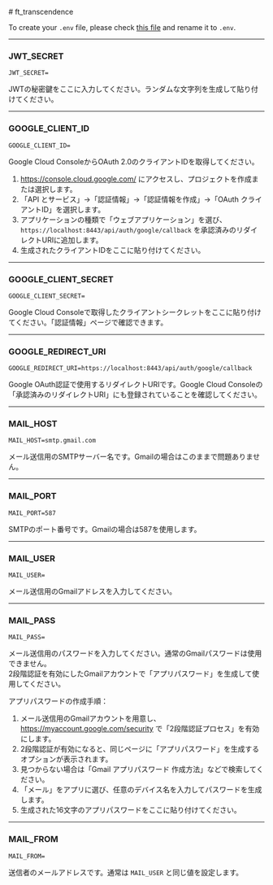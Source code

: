 <file name=0 path=/Users/hamster/Desktop/testtesttesttest/README.md># ft_transcendence

To create your `.env` file, please check [this file](renameして.envにしてね) and rename it to `.env`.

---

### JWT_SECRET
```
JWT_SECRET=
```
JWTの秘密鍵をここに入力してください。ランダムな文字列を生成して貼り付けてください。

---

### GOOGLE_CLIENT_ID
```
GOOGLE_CLIENT_ID=
```
Google Cloud ConsoleからOAuth 2.0のクライアントIDを取得してください。  
1. https://console.cloud.google.com/ にアクセスし、プロジェクトを作成または選択します。  
2. 「API とサービス」→「認証情報」→「認証情報を作成」→「OAuth クライアントID」を選択します。  
3. アプリケーションの種類で「ウェブアプリケーション」を選び、`https://localhost:8443/api/auth/google/callback` を承認済みのリダイレクトURIに追加します。  
4. 生成されたクライアントIDをここに貼り付けてください。

---

### GOOGLE_CLIENT_SECRET
```
GOOGLE_CLIENT_SECRET=
```
Google Cloud Consoleで取得したクライアントシークレットをここに貼り付けてください。「認証情報」ページで確認できます。

---

### GOOGLE_REDIRECT_URI
```
GOOGLE_REDIRECT_URI=https://localhost:8443/api/auth/google/callback
```
Google OAuth認証で使用するリダイレクトURIです。Google Cloud Consoleの「承認済みのリダイレクトURI」にも登録されていることを確認してください。

---

### MAIL_HOST
```
MAIL_HOST=smtp.gmail.com
```
メール送信用のSMTPサーバー名です。Gmailの場合はこのままで問題ありません。

---

### MAIL_PORT
```
MAIL_PORT=587
```
SMTPのポート番号です。Gmailの場合は587を使用します。

---

### MAIL_USER
```
MAIL_USER=
```
メール送信用のGmailアドレスを入力してください。

---

### MAIL_PASS
```
MAIL_PASS=
```
メール送信用のパスワードを入力してください。通常のGmailパスワードは使用できません。  
2段階認証を有効にしたGmailアカウントで「アプリパスワード」を生成して使用してください。  

アプリパスワードの作成手順：  
1. メール送信用のGmailアカウントを用意し、https://myaccount.google.com/security で「2段階認証プロセス」を有効にします。  
2. 2段階認証が有効になると、同じページに「アプリパスワード」を生成するオプションが表示されます。  
3. 見つからない場合は「Gmail アプリパスワード 作成方法」などで検索してください。  
4. 「メール」をアプリに選び、任意のデバイス名を入力してパスワードを生成します。  
5. 生成された16文字のアプリパスワードをここに貼り付けてください。

---

### MAIL_FROM
```
MAIL_FROM=
```
送信者のメールアドレスです。通常は `MAIL_USER` と同じ値を設定します。
</file>
